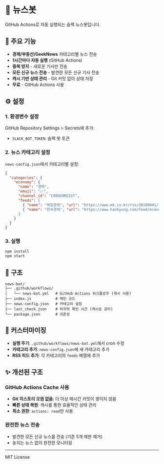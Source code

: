 # 📰 뉴스봇

GitHub Actions로 자동 실행되는 슬랙 뉴스봇입니다.

## 🚀 주요 기능

- **경제/부동산/GeekNews** 카테고리별 뉴스 전송
- **1시간마다 자동 실행** (GitHub Actions)
- **중복 방지** - 새로운 기사만 전송
- **모든 신규 뉴스 전송** - 발견한 모든 신규 기사 전송
- **캐시 기반 상태 관리** - Git 커밋 없이 상태 저장
- **무료** - GitHub Actions 사용

## ⚙️ 설정

### 1. 환경변수 설정

GitHub Repository Settings > Secrets에 추가:

- `SLACK_BOT_TOKEN`: 슬랙 봇 토큰

### 2. 뉴스 카테고리 설정

`news-config.json`에서 카테고리별 설정:

```json
{
  "categories": {
    "economy": {
      "name": "경제",
      "emoji": "📈",
      "channel_id": "C099X9M231T",
      "feeds": [
        { "name": "매일경제", "url": "https://www.mk.co.kr/rss/30100041/" },
        { "name": "한국경제", "url": "https://www.hankyung.com/feed/economy" }
      ]
    }
  }
}
```

### 3. 실행

```bash
npm install
npm start
```

## 📂 구조

```
news-bot/
├── .github/workflows/
│   └── news-bot.yml   # GitHub Actions 워크플로우 (캐시 사용)
├── index.js           # 메인 코드
├── news-config.json   # 카테고리 설정
├── last_check.json    # 마지막 확인 시간 (캐시로 관리)
└── package.json       # 의존성
```

## 🔧 커스터마이징

- **실행 주기**: `.github/workflows/news-bot.yml`에서 cron 수정
- **카테고리 추가**: `news-config.json`에 새 카테고리 추가
- **RSS 피드 추가**: 각 카테고리의 `feeds` 배열에 추가

## ✨ 개선된 구조

### GitHub Actions Cache 사용

- **Git 히스토리 오염 없음**: 더 이상 매시간 커밋이 쌓이지 않음
- **빠른 상태 복원**: 캐시를 통한 효율적인 상태 관리
- **최소 권한**: `actions: read`만 사용

### 완전한 뉴스 전송

- 발견한 모든 신규 뉴스를 전송 (기존 5개 제한 제거)
- 놓치는 뉴스 없이 완전한 모니터링

---

MIT License
